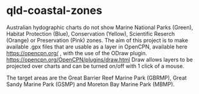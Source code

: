 # qld-coastal-zones
Australian hydographic charts do not show Marine National Parks (Green), Habitat Protection (Blue), Conservation (Yellow), Scientific Reserch (Orange) or Preservation (Pink) zones.
The aim of this project is to make available .gpx files that are usable as a layer in OpenCPN, available here https://opencpn.org/ , with the use of the ODraw plugin. https://opencpn.org/OpenCPN/plugins/draw.html
Draw allows layers to be projected over charts and can be turned on/off with 1 click of a mouse.

The target areas are the Great Barrier Reef Marine Park (GBRMP), Great Sandy Marine Park (GSMP) and Moreton Bay Marine Park (MBMP).

